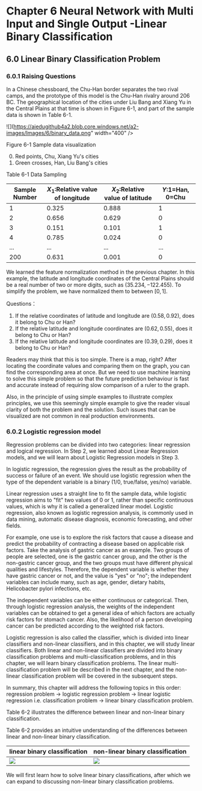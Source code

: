 <!--Copyright © Microsoft Corporation. All rights reserved.
  适用于[License](https://github.com/Microsoft/ai-edu/blob/master/LICENSE.md)版权许可-->

# Chapter 6 Neural Network with Multi Input and Single Output -Linear Binary Classification

## 6.0 Linear Binary Classification Problem

### 6.0.1 Raising Questions

In a Chinese chessboard, the Chu-Han border separates the two rival camps, and the prototype of this model is the Chu-Han rivalry around 206 BC. The geographical location of the cities under Liu Bang and Xiang Yu in the Central Plains at that time is shown in Figure 6-1, and part of the sample data is shown in Table 6-1.

![](https://aiedugithub4a2.blob.core.windows.net/a2-images/Images/6/binary_data.png" width="400" />

Figure 6-1 Sample data visualization

0. Red points, Chu, Xiang Yu's cities
1. Green crosses, Han, Liu Bang's cities

Table 6-1 Data Sampling

|Sample Number|$X_1$:Relative value of longitude|$X_2$:Relative value of latitude|$Y$:1=Han, 0=Chu|  
|---|---|---|---|
|1|0.325|0.888|1|
|2|0.656|0.629|0|
|3|0.151|0.101|1|
|4|0.785|0.024|0|
|...|...|...|...|
|200|0.631|0.001|0|

We learned the feature normalization method in the previous chapter. In this example, the latitude and longitude coordinates of the Central Plains should be a real number of two or more digits, such as $(35.234, -122.455)$. To simplify the problem, we have normalized them to between $[0,1]$.  

Questions：

1. If the relative coordinates of latitude and longitude are $(0.58,0.92)$, does it belong to Chu or Han?
2. If the relative latitude and longitude coordinates are $(0.62,0.55)$, does it belong to Chu or Han?
3. If the relative latitude and longitude coordinates are $(0.39,0.29)$, does it belong to Chu or Han?

Readers may think that this is too simple. There is a map, right? After locating the coordinate values and comparing them on the graph, you can find the corresponding area at once. But we need to use machine learning to solve this simple problem so that the future prediction behaviour is fast and accurate instead of requiring slow comparison of a ruler to the graph.

Also, in the principle of using simple examples to illustrate complex principles, we use this seemingly simple example to give the reader visual clarity of both the problem and the solution. Such issues that can be visualized are not common in real production environments.

### 6.0.2 Logistic regression model

Regression problems can be divided into two categories: linear regression and logical regression. In Step 2, we learned about Linear Regression models, and we will learn about Logistic Regression models in Step 3.

In logistic regression, the regression gives the result as the probability of success or failure of an event. We should use logistic regression when the type of the dependent variable is a binary (1/0, true/false, yes/no) variable.

Linear regression uses a straight line to fit the sample data, while logistic regression aims to "fit" two values of 0 or 1, rather than specific continuous values, which is why it is called a generalized linear model. Logistic regression, also known as logistic regression analysis, is commonly used in data mining, automatic disease diagnosis, economic forecasting, and other fields.

For example, one use is to explore the risk factors that cause a disease and predict the probability of contracting a disease based on applicable risk factors. Take the analysis of gastric cancer as an example. Two groups of people are selected, one is the gastric cancer group, and the other is the non-gastric cancer group, and the two groups must have different physical qualities and lifestyles. Therefore, the dependent variable is whether they have gastric cancer or not, and the value is "yes" or "no"; the independent variables can include many, such as age, gender, dietary habits,  Helicobacter pylori infections, etc.

The independent variables can be either continuous or categorical. Then, through logistic regression analysis, the weights of the independent variables can be obtained to get a general idea of which factors are actually risk factors for stomach cancer. Also, the likelihood of a person developing cancer can be predicted according to the weighted risk factors.

Logistic regression is also called the classifier, which is divided into linear classifiers and non-linear classifiers, and in this chapter, we will study linear classifiers. Both linear and non-linear classifiers are divided into binary classification problems and multi-classification problems, and in this chapter, we will learn binary classification problems. The linear multi-classification problem will be described in the next chapter, and the non-linear classification problem will be covered in the subsequent steps.

In summary, this chapter will address the following topics in this order: regression problem -> logistic regression problem -> linear logistic regression i.e. classification problem -> linear binary classification problem.

Table 6-2 illustrates the difference between linear and non-linear binary classification.

Table 6-2 provides an intuitive understanding of the differences between linear and non-linear binary classification.

|linear binary classification|non-linear binary classification|
|---|---|
|![](https://aiedugithub4a2.blob.core.windows.net/a2-images/Images/6/linear_binary.png)|![](https://aiedugithub4a2.blob.core.windows.net/a2-images/Images/10/non_linear_binary.png)|

We will first learn how to solve linear binary classifications, after which we can expand to discussing non-linear binary classification problems.

